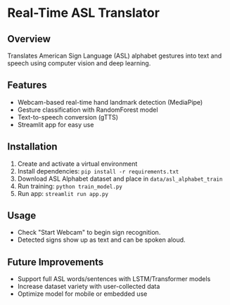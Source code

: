 # Real-Time ASL Translator

## Overview
Translates American Sign Language (ASL) alphabet gestures into text and speech using computer vision and deep learning.

## Features
- Webcam-based real-time hand landmark detection (MediaPipe)
- Gesture classification with RandomForest model
- Text-to-speech conversion (gTTS)
- Streamlit app for easy use

## Installation
1. Create and activate a virtual environment
2. Install dependencies: `pip install -r requirements.txt`
3. Download ASL Alphabet dataset and place in `data/asl_alphabet_train`
4. Run training: `python train_model.py`
5. Run app: `streamlit run app.py`

## Usage
- Check "Start Webcam" to begin sign recognition.
- Detected signs show up as text and can be spoken aloud.

## Future Improvements
- Support full ASL words/sentences with LSTM/Transformer models
- Increase dataset variety with user-collected data
- Optimize model for mobile or embedded use
